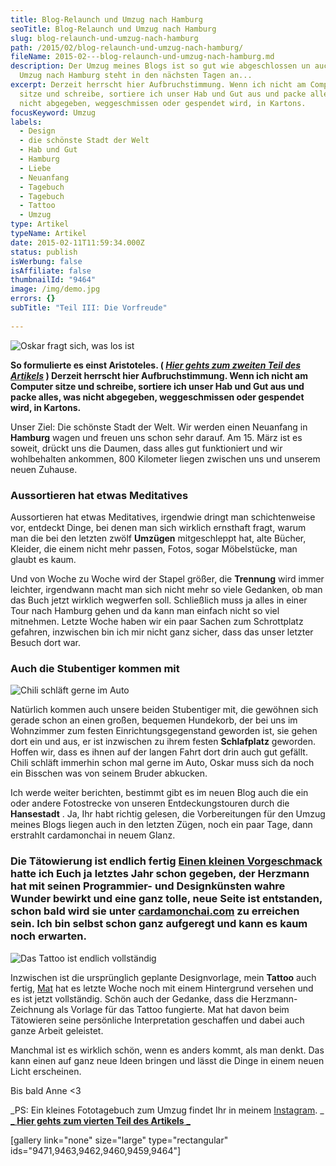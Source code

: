 ```yaml
---
title: Blog-Relaunch und Umzug nach Hamburg
seoTitle: Blog-Relaunch und Umzug nach Hamburg
slug: blog-relaunch-und-umzug-nach-hamburg
path: /2015/02/blog-relaunch-und-umzug-nach-hamburg/
fileName: 2015-02---blog-relaunch-und-umzug-nach-hamburg.md
description: Der Umzug meines Blogs ist so gut wie abgeschlossen un auch unser
  Umzug nach Hamburg steht in den nächsten Tagen an...
excerpt: Derzeit herrscht hier Aufbruchstimmung. Wenn ich nicht am Computer
  sitze und schreibe, sortiere ich unser Hab und Gut aus und packe alles, was
  nicht abgegeben, weggeschmissen oder gespendet wird, in Kartons.
focusKeyword: Umzug
labels:
  - Design
  - die schönste Stadt der Welt
  - Hab und Gut
  - Hamburg
  - Liebe
  - Neuanfang
  - Tagebuch
  - Tagebuch
  - Tattoo
  - Umzug
type: Artikel
typeName: Artikel
date: 2015-02-11T11:59:34.000Z
status: publish
isWerbung: false
isAffiliate: false
thumbnailId: "9464"
image: /img/demo.jpg
errors: {}
subTitle: "Teil III: Die Vorfreude"
  
---
```


![Oskar fragt sich, was los ist](https://cardamonchai.files.wordpress.com/2015/02/16427078811_31c1a4b20c_z.jpg?w=300 "[ ](https://www.flickr.com/photos/99929697@N07/)  Oskar fragt sich, was los ist")

**So formulierte es einst Aristoteles. (
[_Hier gehts zum zweiten Teil des Artikels_](/2014/08/21/wie-picasso-nur-mit-strom/)
) Derzeit herrscht hier Aufbruchstimmung. Wenn ich nicht am Computer sitze und
schreibe, sortiere ich unser Hab und Gut aus und packe alles, was nicht
abgegeben, weggeschmissen oder gespendet wird, in Kartons.**

Unser Ziel: Die schönste Stadt der Welt. Wir werden einen Neuanfang in
**Hamburg** wagen und freuen uns schon sehr darauf. Am 15. März ist es soweit,
drückt uns die Daumen, dass alles gut funktioniert und wir wohlbehalten
ankommen, 800 Kilometer liegen zwischen uns und unserem neuen Zuhause.

### Aussortieren hat etwas Meditatives

Aussortieren hat etwas Meditatives, irgendwie dringt man schichtenweise vor,
entdeckt Dinge, bei denen man sich wirklich ernsthaft fragt, warum man die bei
den letzten zwölf **Umzügen** mitgeschleppt hat, alte Bücher, Kleider, die einem
nicht mehr passen, Fotos, sogar Möbelstücke, man glaubt es kaum.

Und von Woche zu Woche wird der Stapel größer, die **Trennung** wird immer
leichter, irgendwann macht man sich nicht mehr so viele Gedanken, ob man das
Buch jetzt wirklich wegwerfen soll. Schließlich muss ja alles in einer Tour nach
Hamburg gehen und da kann man einfach nicht so viel mitnehmen. Letzte Woche
haben wir ein paar Sachen zum Schrottplatz gefahren, inzwischen bin ich mir
nicht ganz sicher, dass das unser letzter Besuch dort war.

### Auch die Stubentiger kommen mit

![Chili schläft gerne im Auto](https://cardamonchai.files.wordpress.com/2015/02/16304443177_47613ca2b5_z.jpg?w=300 "[ ](https://www.flickr.com/photos/99929697@N07/)  Chili schläft gerne im Auto")

Natürlich kommen auch unsere beiden Stubentiger mit, die gewöhnen sich gerade
schon an einen großen, bequemen Hundekorb, der bei uns im Wohnzimmer zum festen
Einrichtungsgegenstand geworden ist, sie gehen dort ein und aus, er ist
inzwischen zu ihrem festen **Schlafplatz** geworden. Hoffen wir, dass es ihnen
auf der langen Fahrt dort drin auch gut gefällt. Chili schläft immerhin schon
mal gerne im Auto, Oskar muss sich da noch ein Bisschen was von seinem Bruder
abkucken.

Ich werde weiter berichten, bestimmt gibt es im neuen Blog auch die ein oder
andere Fotostrecke von unseren Entdeckungstouren durch die **Hansestadt** . Ja,
Ihr habt richtig gelesen, die Vorbereitungen für den Umzug meines Blogs liegen
auch in den letzten Zügen, noch ein paar Tage, dann erstrahlt cardamonchai in
neuem Glanz.

### Die Tätowierung ist endlich fertig [Einen kleinen Vorgeschmack](/2014/05/20/tatowierung-vom-meister-und-webdesign-made-by-herzmann-anne/) hatte ich Euch ja letztes Jahr schon gegeben, der Herzmann hat mit seinen Programmier- und Designkünsten wahre Wunder bewirkt und eine ganz tolle, neue Seite ist entstanden, schon bald wird sie unter [cardamonchai.com](http://www.cardamonchai.com) zu erreichen sein. Ich bin selbst schon ganz aufgeregt und kann es kaum noch erwarten.

![Das Tattoo ist endlich vollständig](https://cardamonchai.files.wordpress.com/2015/02/10959249_906589656029831_7547401194000002658_o.jpg?w=225 "[ ](https://www.flickr.com/photos/99929697@N07/)  Das Tattoo ist endlich vollständig")

Inzwischen ist die ursprünglich geplante Designvorlage, mein **Tattoo** auch
fertig, [Mat](http://instagram.com/matstache) hat es letzte Woche noch mit einem
Hintergrund versehen und es ist jetzt vollständig. Schön auch der Gedanke, dass
die Herzmann-Zeichnung als Vorlage für das Tattoo fungierte. Mat hat davon beim
Tätowieren seine persönliche Interpretation geschaffen und dabei auch ganze
Arbeit geleistet.

Manchmal ist es wirklich schön, wenn es anders kommt, als man denkt. Das kann
einen auf ganz neue Ideen bringen und lässt die Dinge in einem neuen Licht
erscheinen.

Bis bald Anne &lt;3

_PS: Ein kleines Fototagebuch zum Umzug findet Ihr in meinem
[Instagram](http://instagram.com/anne_reko/). _
[_ **Hier gehts zum vierten Teil des Artikels** _](/2015/03/zum-abschied-sag-ich-ganz-laut-tschuess/)

[gallery link="none" size="large" type="rectangular"
ids="9471,9463,9462,9460,9459,9464"]

  